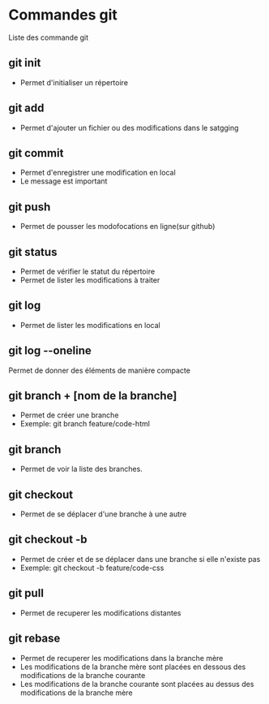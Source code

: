 # Commandes git

Liste des commande git

## git init
- Permet d'initialiser un répertoire

## git add
- Permet d'ajouter un fichier ou des modifications dans le satgging

## git commit 
- Permet d'enregistrer une modification en local
- Le message est important

## git push
- Permet de pousser les modofocations en ligne(sur github)

## git status
  - Permet de vérifier le statut du répertoire
  - Permet de lister les modifications à traiter

## git log
- Permet de lister les modifications en local

## git log --oneline
Permet de donner des éléments de manière compacte

## git branch + [nom de la branche]
- Permet de créer une branche
- Exemple: git branch feature/code-html

## git branch
- Permet de voir la liste des branches.

## git checkout
- Permet de se déplacer d'une branche à une autre

## git checkout -b 
- Permet de créer et de se déplacer dans une branche si elle n'existe pas
- Exemple: git checkout -b feature/code-css

## git pull
- Permet de recuperer les modifications distantes

## git rebase
- Permet de recuperer les modifications dans la branche mère
- Les modifications de la branche mère sont placées en dessous des modifications de la branche courante
- Les modifications de la branche courante sont placées au dessus des modifications de la branche mère
